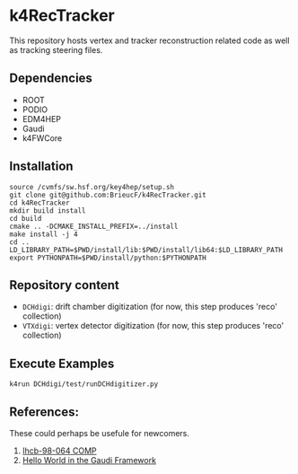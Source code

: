 # k4RecTracker


This repository hosts vertex and tracker reconstruction related code as well as tracking steering files.


## Dependencies

* ROOT
* PODIO
* EDM4HEP
* Gaudi
* k4FWCore

## Installation

```
source /cvmfs/sw.hsf.org/key4hep/setup.sh
git clone git@github.com:BrieucF/k4RecTracker.git
cd k4RecTracker
mkdir build install
cd build
cmake .. -DCMAKE_INSTALL_PREFIX=../install
make install -j 4
cd ..
LD_LIBRARY_PATH=$PWD/install/lib:$PWD/install/lib64:$LD_LIBRARY_PATH
export PYTHONPATH=$PWD/install/python:$PYTHONPATH

```
## Repository content

* `DCHdigi`: drift chamber digitization (for now, this step produces 'reco' collection)
* `VTXdigi`: vertex detector digitization (for now, this step produces 'reco' collection)


## Execute Examples 


```
k4run DCHdigi/test/runDCHdigitizer.py

```


## References:
These could perhaps be usefule for newcomers. 
1. [lhcb-98-064 COMP](https://cds.cern.ch/record/691746/files/lhcb-98-064.pdf)
2. [Hello World in the Gaudi Framework](https://lhcb.github.io/DevelopKit/02a-gaudi-helloworld)
